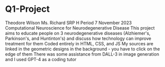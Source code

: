 # Q1-Project
Theodore Wilson
Ms. Richard
SRP H Period
7 November 2023
Computational Neuroscience for Neurodegenerative Disease
This project aims to educate people on 3 neurodegenerative diseases (Alzhiemer's, Parkinson's, and Huntinton's) and discuss how technology can improve treatment for them
Coded entirely in HTML, CSS, and JS
My sources are linked in the geometric designs in the background - you have to click on the edge of them
There was some assistance from DALL-3 in image generation and I used GPT-4 as a coding tutor